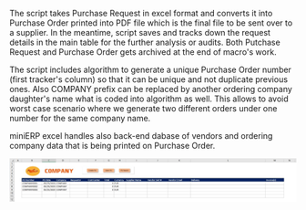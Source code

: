 <p>The script takes Purchase Request in excel format and converts it into Purchase Order printed into PDF file which is the final file to be sent over to a supplier. In the meantime, script saves and tracks down the request details in the main table for the further analysis or audits. Both Putchase Request and Purchase Order gets archived at the end of macro's work.</p>
<p>The script includes algorithm to generate a unique Purchase Order number (first tracker's column) so that it can be unique and not duplicate previous ones. Also COMPANY prefix can be replaced by another ordering company daughter's name what is coded into algorithm as well. This allows to avoid worst case scenario where we generate two different orders under one number for the same company name.</p>
<p>miniERP excel handles also back-end dabase of vendors and ordering company data that is being printed on Purchase Order.</p>
<img src="images/tracker.JPG">
